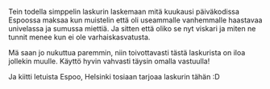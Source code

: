Tein todella simppelin laskurin laskemaan mitä kuukausi päiväkodissa Espoossa maksaa kun muistelin että oli useammalle vanhemmalle haastavaa univelassa ja sumussa miettiä.
Ja sitten että oliko se nyt viskari ja miten ne tunnit menee kun ei ole varhaiskasvatusta.

Mä saan jo nukuttua paremmin, niin toivottavasti tästä laskurista on iloa jollekin muulle. Käyttö hyvin vahvasti täysin omalla vastuulla!

Ja kiitti letuista Espoo, Helsinki tosiaan tarjoaa laskurin tähän :D
